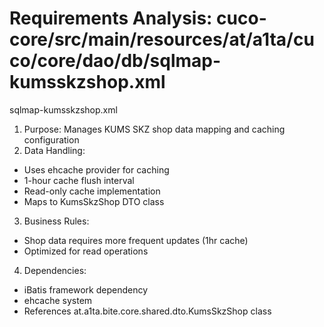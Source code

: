# Requirements Analysis: cuco-core/src/main/resources/at/a1ta/cuco/core/dao/db/sqlmap-kumsskzshop.xml

sqlmap-kumsskzshop.xml
1. Purpose: Manages KUMS SKZ shop data mapping and caching configuration
2. Data Handling:
- Uses ehcache provider for caching
- 1-hour cache flush interval
- Read-only cache implementation
- Maps to KumsSkzShop DTO class
3. Business Rules:
- Shop data requires more frequent updates (1hr cache)
- Optimized for read operations
4. Dependencies:
- iBatis framework dependency
- ehcache system
- References at.a1ta.bite.core.shared.dto.KumsSkzShop class